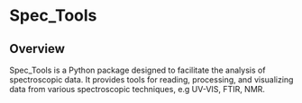 # Spec_Tools

## Overview

Spec_Tools is a Python package designed to facilitate the analysis of spectroscopic data. It provides tools for reading, processing, and visualizing data from various spectroscopic techniques, e.g UV-VIS, FTIR, NMR. 

